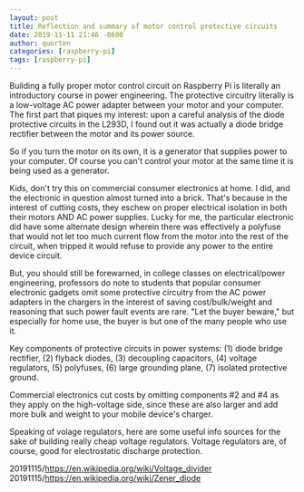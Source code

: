 ```yaml
---
layout: post
title: Reflection and summary of motor control protective circuits
date: 2019-11-11 21:46 -0600
author: quorten
categories: [raspberry-pi]
tags: [raspberry-pi]
---
```


Building a fully proper motor control circuit on Raspberry Pi is
literally an introductory course in power engineering.  The protective
circuitry literally is a low-voltage AC power adapter between your
motor and your computer.  The first part that piques my interest: upon
a careful analysis of the diode protective circuits in the L293D, I
found out it was actually a diode bridge rectifier between the motor
and its power source.

So if you turn the motor on its own, it is a generator that supplies
power to your computer.  Of course you can't control your motor at the
same time it is being used as a generator.

Kids, don't try this on commercial consumer electronics at home.  I
did, and the electronic in question almost turned into a brick.
That's because in the interest of cutting costs, they eschew on proper
electrical isolation in both their motors AND AC power supplies.
Lucky for me, the particular electronic did have some alternate design
wherein there was effectively a polyfuse that would not let too much
current flow from the motor into the rest of the circuit, when tripped
it would refuse to provide any power to the entire device circuit.

But, you should still be forewarned, in college classes on
electrical/power engineering, professors do note to students that
popular consumer electronic gadgets omit some protective circuitry
from the AC power adapters in the chargers in the interest of saving
cost/bulk/weight and reasoning that such power fault events are rare.
"Let the buyer beware," but especially for home use, the buyer is but
one of the many people who use it.

<!-- more -->

Key components of protective circuits in power systems: (1) diode
bridge rectifier, (2) flyback diodes, (3) decoupling capacitors, (4)
voltage regulators, (5) polyfuses, (6) large grounding plane, (7)
isolated protective ground.

Commercial electronics cut costs by omitting components #2 and #4
as they apply on the high-voltage side, since these are also
larger and add more bulk and weight to your mobile device's
charger.

Speaking of volage regulators, here are some useful info sources for
the sake of building really cheap voltage regulators.  Voltage
regulators are, of course, good for electrostatic discharge
protection.

20191115/https://en.wikipedia.org/wiki/Voltage_divider  
20191115/https://en.wikipedia.org/wiki/Zener_diode

